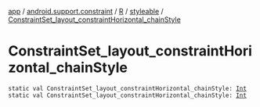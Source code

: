[app](../../../index.md) / [android.support.constraint](../../index.md) / [R](../index.md) / [styleable](index.md) / [ConstraintSet_layout_constraintHorizontal_chainStyle](.)

# ConstraintSet_layout_constraintHorizontal_chainStyle

`static val ConstraintSet_layout_constraintHorizontal_chainStyle: `[`Int`](https://kotlinlang.org/api/latest/jvm/stdlib/kotlin/-int/index.html)
`static val ConstraintSet_layout_constraintHorizontal_chainStyle: `[`Int`](https://kotlinlang.org/api/latest/jvm/stdlib/kotlin/-int/index.html)